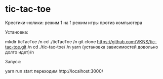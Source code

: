 # tic-tac-toe

Крестики-нолики:
режим 1 на 1
режим игры против компьютера

Установка:

mkdir ticTacToe /n
cd ./ticTacToe /n
git clone https://github.com/VKNS/tic-tac-toe.git /n 
cd ./tic-tac-toe/ /n
yarn (установка зависимостей довольно долго идет)/n

Запуск:

yarn run start
переходим http://localhost:3000/
